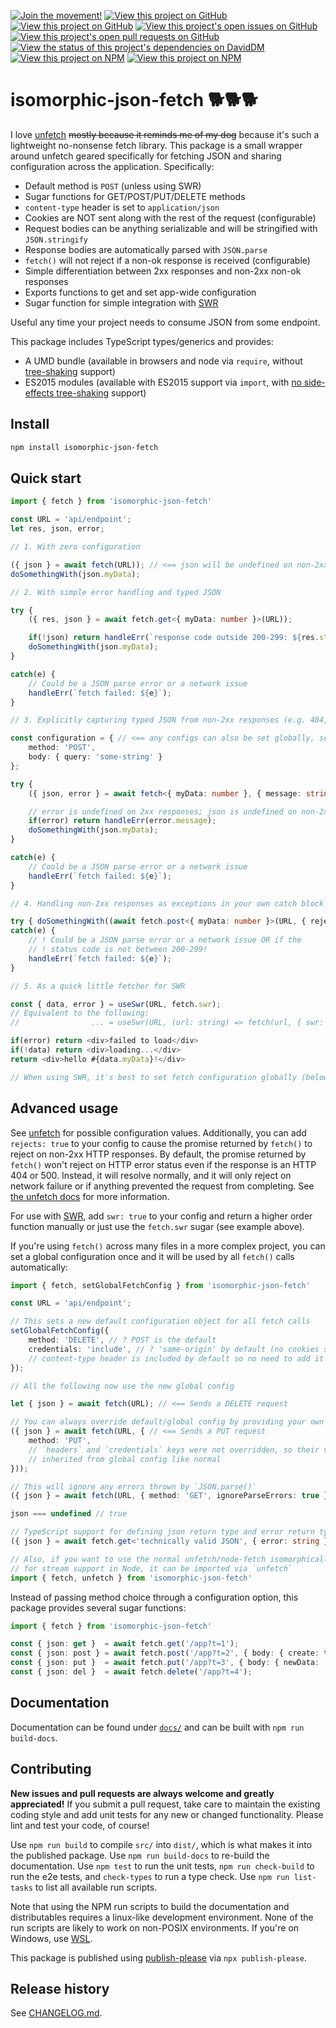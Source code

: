 [![Join the movement!](https://api.ergodark.com/badges/blm)](https://m4bl.org/take-action)
[![View this project on GitHub](https://img.shields.io/maintenance/active/2020)](https://www.npmjs.com/package/isomorphic-json-fetch)
[![View this project on GitHub](https://img.shields.io/github/last-commit/xunnamius/isomorphic-json-fetch/develop)](https://www.npmjs.com/package/isomorphic-json-fetch)
[![View this project's open issues on GitHub](https://img.shields.io/github/issues/xunnamius/isomorphic-json-fetch)](https://www.npmjs.com/package/isomorphic-json-fetch)
[![View this project's open pull requests on GitHub](https://img.shields.io/github/issues-pr/xunnamius/isomorphic-json-fetch)](https://www.npmjs.com/package/isomorphic-json-fetch)
[![View the status of this project's dependencies on DavidDM](https://img.shields.io/david/xunnamius/isomorphic-json-fetch)](https://david-dm.org/xunnamius/isomorphic-json-fetch)
[![View this project on NPM](https://img.shields.io/npm/l/isomorphic-json-fetch)](https://www.npmjs.com/package/isomorphic-json-fetch)
[![View this project on NPM](https://api.ergodark.com/badges/npm-pkg-version/isomorphic-json-fetch)](https://www.npmjs.com/package/isomorphic-json-fetch)

# isomorphic-json-fetch 🐕🐕🐕

I love [unfetch](https://github.com/developit/unfetch) ~~mostly because it
reminds me of my dog~~ because it's such a lightweight no-nonsense fetch
library. This package is a small wrapper around unfetch geared specifically for
fetching JSON and sharing configuration across the application. Specifically:

+ Default method is `POST` (unless using SWR)
+ Sugar functions for GET/POST/PUT/DELETE methods
+ `content-type` header is set to `application/json`
+ Cookies are NOT sent along with the rest of the request (configurable)
+ Request bodies can be anything serializable and will be stringified with
  `JSON.stringify`
+ Response bodies are automatically parsed with `JSON.parse`
+ `fetch()` will not reject if a non-ok response is received (configurable)
+ Simple differentiation between 2xx responses and non-2xx non-ok responses
+ Exports functions to get and set app-wide configuration
+ Sugar function for simple integration with
  [SWR](https://www.npmjs.com/package/swr)

Useful any time your project needs to consume JSON from some endpoint.

This package includes TypeScript types/generics and provides:

+ A UMD bundle (available in browsers and node via `require`, without
  [tree-shaking](https://webpack.js.org/guides/tree-shaking/) support)
+ ES2015 modules (available with ES2015 support via `import`, with [no
  side-effects tree-shaking](https://webpack.js.org/guides/tree-shaking/)
  support)

## Install

```sh
npm install isomorphic-json-fetch
```

## Quick start

```TypeScript
import { fetch } from 'isomorphic-json-fetch'

const URL = 'api/endpoint';
let res, json, error;

// 1. With zero configuration

({ json } = await fetch(URL)); // <== json will be undefined on non-2xx responses
doSomethingWith(json.myData);

// 2. With simple error handling and typed JSON

try {
    ({ res, json } = await fetch.get<{ myData: number }>(URL));

    if(!json) return handleErr(`response code outside 200-299: ${res.status}`);
    doSomethingWith(json.myData);
}

catch(e) {
    // Could be a JSON parse error or a network issue
    handleErr(`fetch failed: ${e}`);
}

// 3. Explicitly capturing typed JSON from non-2xx responses (e.g. 404, 500)

const configuration = { // <== any configs can also be set globally, see below
    method: 'POST',
    body: { query: 'some-string' }
};

try {
    ({ json, error } = await fetch<{ myData: number }, { message: string }>(URL, configuration));

    // error is undefined on 2xx responses; json is undefined on non-2xx responses
    if(error) return handleErr(error.message);
    doSomethingWith(json.myData);
}

catch(e) {
    // Could be a JSON parse error or a network issue
    handleErr(`fetch failed: ${e}`);
}

// 4. Handling non-2xx responses as exceptions in your own catch block instead

try { doSomethingWith((await fetch.post<{ myData: number }>(URL, { rejects: true })).json.myData) }
catch(e) {
    // ! Could be a JSON parse error or a network issue OR if the
    // ! status code is not between 200-299!
    handleErr(`fetch failed: ${e}`);
}

// 5. As a quick little fetcher for SWR

const { data, error } = useSwr(URL, fetch.swr);
// Equivalent to the following:
//                ... = useSwr(URL, (url: string) => fetch(url, { swr: true }));

if(error) return <div>failed to load</div>
if(!data) return <div>loading...</div>
return <div>hello #{data.myData}!</div>

// When using SWR, it's best to set fetch configuration globally (below)
```

## Advanced usage

See [unfetch](https://github.com/developit/unfetch#api) for possible
configuration values. Additionally, you can add `rejects: true` to your config
to cause the promise returned by `fetch()` to reject on non-2xx HTTP responses.
By default, the promise returned by `fetch()` won't reject on HTTP error status
even if the response is an HTTP 404 or 500. Instead, it will resolve normally,
and it will only reject on network failure or if anything prevented the request
from completing. See [the unfetch
docs](https://github.com/developit/unfetch#caveats) for more information.

For use with [SWR](https://www.npmjs.com/package/swr), add `swr: true` to your
config and return a higher order function manually or just use the `fetch.swr`
sugar (see example above).

If you're using `fetch()` across many files in a more complex project, you can
set a global configuration once and it will be used by all `fetch()` calls
automatically:

```TypeScript
import { fetch, setGlobalFetchConfig } from 'isomorphic-json-fetch'

const URL = 'api/endpoint';

// This sets a new default configuration object for all fetch calls
setGlobalFetchConfig({
    method: 'DELETE', // ? POST is the default
    credentials: 'include', // ? 'same-origin' by default (no cookies sent!)
    // content-type header is included by default so no need to add it yourself!
});

// All the following now use the new global config

let { json } = await fetch(URL); // <== Sends a DELETE request

// You can always override default/global config by providing your own
({ json } = await fetch(URL, { // <== Sends a PUT request
    method: 'PUT',
    // `headers` and `credentials` keys were not overridden, so their values are
    // inherited from global config like normal
}));

// This will ignore any errors thrown by `JSON.parse()`
({ json } = await fetch(URL, { method: 'GET', ignoreParseErrors: true }));

json === undefined // true

// TypeScript support for defining json return type and error return type
({ json } = await fetch.get<'technically valid JSON', { error: string }>(URL));

// Also, if you want to use the normal unfetch/node-fetch isomorphically, like
// for stream support in Node, it can be imported via `unfetch`
import { fetch, unfetch } from 'isomorphic-json-fetch'
```

Instead of passing method choice through a configuration option, this package
provides several sugar functions:

```TypeScript
import { fetch } from 'isomorphic-json-fetch'

const { json: get }  = await fetch.get('/app?t=1');
const { json: post } = await fetch.post('/app?t=2', { body: { create: true }});
const { json: put }  = await fetch.put('/app?t=3', { body: { newData: 'yes' }});
const { json: del }  = await fetch.delete('/app?t=4');
```

## Documentation

Documentation can be found under [`docs/`](docs/README.md) and can be built with
`npm run build-docs`.

## Contributing

**New issues and pull requests are always welcome and greatly appreciated!** If
you submit a pull request, take care to maintain the existing coding style and
add unit tests for any new or changed functionality. Please lint and test your
code, of course!

Use `npm run build` to compile `src/` into `dist/`, which is what makes it into
the published package. Use `npm run build-docs` to re-build the documentation.
Use `npm test` to run the unit tests, `npm run check-build` to run the e2e
tests, and `check-types` to run a type check. Use `npm run list-tasks` to list
all available run scripts.

Note that using the NPM run scripts to build the documentation and
distributables requires a linux-like development environment. None of the run
scripts are likely to work on non-POSIX environments. If you're on Windows, use
[WSL](https://docs.microsoft.com/en-us/windows/wsl/install-win10).

This package is published using
[publish-please](https://www.npmjs.com/package/publish-please) via `npx
publish-please`.

## Release history

See [CHANGELOG.md](CHANGELOG.md).
